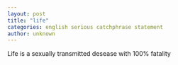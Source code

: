 ```yaml
---
layout: post
title: "life"
categories: english serious catchphrase statement
author: unknown
---
```


Life is a sexually transmitted desease with 100% fatality
